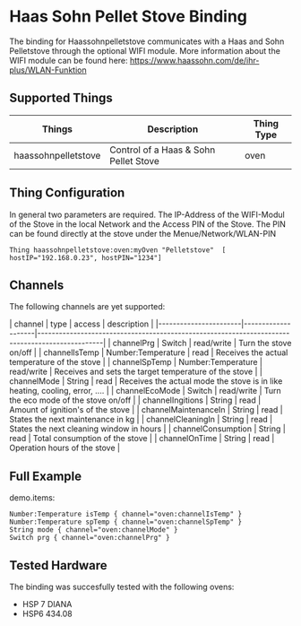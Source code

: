 # Haas Sohn Pellet Stove Binding

The binding for Haassohnpelletstove communicates with a Haas and Sohn Pelletstove through the optional
WIFI module. More information about the WIFI module can be found here: https://www.haassohn.com/de/ihr-plus/WLAN-Funktion

## Supported Things

| Things                     | Description                                                                  | Thing Type |
|----------------------------|------------------------------------------------------------------------------|------------|
| haassohnpelletstove        | Control of a Haas & Sohn Pellet Stove                                        | oven	     |


## Thing Configuration

In general two parameters are required. The IP-Address of the WIFI-Modul of the Stove in the local Network and the Access PIN of the Stove.
The PIN can be found directly at the stove under the Menue/Network/WLAN-PIN

```
Thing haassohnpelletstove:oven:myOven "Pelletstove"  [ hostIP="192.168.0.23", hostPIN="1234"]
```

## Channels

The following channels are yet supported:

| channel  		  		| type               | access		|	description                                              					  |
|-----------------------|--------------------|------------------------------------------------------------------------------------------------|
| channelPrg      		| Switch 	 	     | read/write	|	Turn the stove on/off		                              					  |
| channelIsTemp   		| Number:Temperature | read 		|	Receives the actual temperature of the stove	          					  |
| channelSpTemp   		| Number:Temperature | read/write	|	Receives and sets the target temperature of the stove	  					  |
| channelMode     		| String             | read			|	Receives the actual mode the stove is in like heating, cooling, error, ....	  |
| channelEcoMode  		| Switch             | read/write	|	Turn the eco mode of the stove on/off	  									  |
| channelIngitions		| String             | read			|	Amount of ignition's of the stove											  |
| channelMaintenanceIn	| String             | read			|	States the next maintenance in kg											  |
| channelCleaningIn     | String             | read			|	States the next cleaning window in hours									  |
| channelConsumption    | String             | read			|	Total consumption of the stove												  |
| channelOnTime     	| String             | read			|	Operation hours of the stove												  |

## Full Example

demo.items:

```
Number:Temperature isTemp { channel="oven:channelIsTemp" }
Number:Temperature spTemp { channel="oven:channelSpTemp" }
String mode { channel="oven:channelMode" }
Switch prg { channel="oven:channelPrg" }
```

## Tested Hardware

The binding was succesfully tested with the following ovens:

- HSP 7 DIANA
- HSP6 434.08
